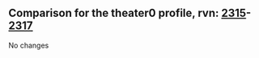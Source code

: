 ## Comparison for the theater0 profile, rvn: [2315](https://github.com/PRO100KatYT/FortniteProfileRevisions/tree/main/profiles/theater0/2315%20theater0.json)-[2317](https://github.com/PRO100KatYT/FortniteProfileRevisions/tree/main/profiles/theater0/2317%20theater0.json)

No changes
